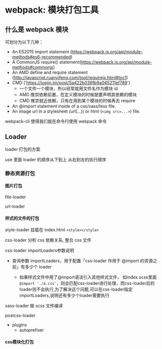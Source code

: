 # webpack: 模块打包工具

## 什么是 webpack 模块

可划分为以下几种：

- An ES2015 import statement (https://webpack.js.org/api/module-methods#es6-recommended)
- A CommonJS require() statement(https://webpack.js.org/api/module-methods#commonjs)
- An AMD define and require statement (http://javascript.ruanyifeng.com/tool/requirejs.html#toc1)
- CMD ('https://juejin.im/post/5a422b036fb9a045211ef789')
  - 一个文件一个模块，所以经常就用文件名作为模块 id
  - AMD 推崇依赖前置，在定义模块的时候就要声明其依赖的模块
  - CMD 推崇就近依赖，只有在用到某个模块的时候再去 require
- An @import statement inside of a css/sass/less file.
- An image url in a stylesheet (url(...)) or html (`<img src=...>`) file.

webpack-cli 使得我们能在命令行使用 webpack 命令

## Loader

loader 打包的方案

use 里面 loader 的顺序从下到上 从右到左的执行顺序

### 静态资源打包

#### 图片打包

file-loader

url-loader

#### 样式的文件的打包

style-loader 挂载在 index.html `<style></style>`

css-loader 分析 css 依赖关系, 整合 css 文件

css-loader importLoaders参数说明

- 查询参数 importLoaders，用于配置「css-loader 作用于 @import 的资源之前」有多少个 loader

  - 如果样式文件中用了@import语法引入其他样式文件， 如index.scss里面```@import './a.css'```，则会匹配css-loader进行处理，而css-loader后的loader则不会执行,为了解决这个问题,可以在css-loader指定importLoaders,说明还有多少个loader需要执行

sass-loader 做 scss 文件编译

postcss-loader

- plugins
  - autoprefixer

#### css模块化打包
